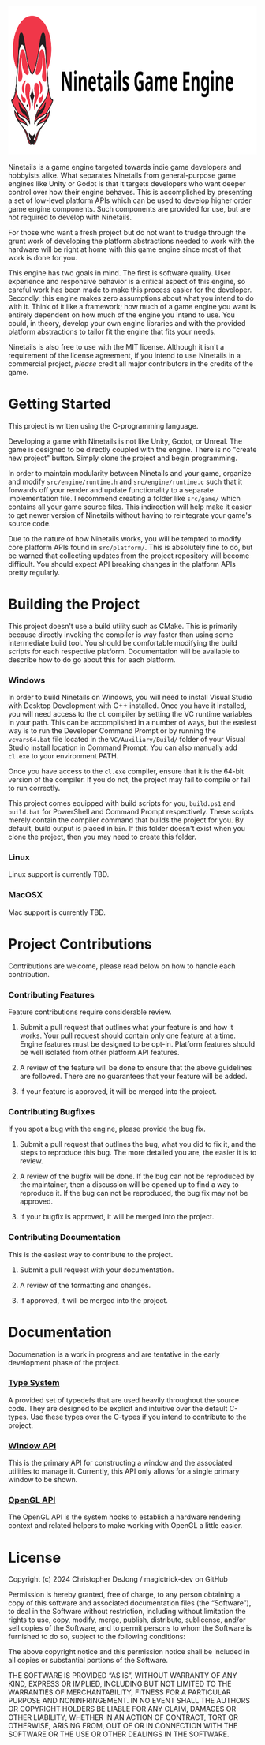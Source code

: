 <p align="center"><a href="https://www.vecteezy.com"><img src="./doc/display.svg" style="display: inline-text;" height="300px" /></a></p>

Ninetails is a game engine targeted towards indie game developers and hobbyists alike.
What separates Ninetails from general-purpose game engines like Unity or Godot is that
it targets developers who want deeper control over how their engine behaves. This is
accomplished by presenting a set of low-level platform APIs which can be used to develop
higher order game engine components. Such components are provided for use, but are not
required to develop with Ninetails.

For those who want a fresh project but do not want to trudge through the grunt work of developing
the platform abstractions needed to work with the hardware will be right at home with
this game engine since most of that work is done for you.

This engine has two goals in mind. The first is software quality. User experience and
responsive behavior is a critical aspect of this engine, so careful work has been made
to make this process easier for the developer. Secondly, this engine makes zero assumptions
about what you intend to do with it. Think of it like a framework; how much of a game engine
you want is entirely dependent on how much of the engine you intend to use. You could,
in theory, develop your own engine libraries and with the provided platform abstractions to
tailor fit the engine that fits your needs.

Ninetails is also free to use with the MIT license. Although it isn't a requirement of the
license agreement, if you intend to use Ninetails in a commercial project, *please* credit
all major contributors in the credits of the game.

# Getting Started

This project is written using the C-programming language.

Developing a game with Ninetails is not like Unity, Godot, or Unreal. The game
is designed to be directly coupled with the engine. There is no "create new project" button. Simply
clone the project and begin programming.

In order to maintain modularity between Ninetails and your game, organize and modify
`src/engine/runtime.h` and `src/engine/runtime.c` such that it forwards off your
render and update functionality to a separate implementation file. I recommend creating
a folder like `src/game/` which contains all your game source files. This indirection
will help make it easier to get newer version of Ninetails without having to reintegrate
your game's source code.

Due to the nature of how Ninetails works, you will be tempted to modify core platform
APIs found in `src/platform/`. This is absolutely fine to do, but be warned that collecting
updates from the project repository will become difficult. You should expect API
breaking changes in the platform APIs pretty regularly.

# Building the Project

This project doesn't use a build utility such as CMake. This is primarily because directly
invoking the compiler is way faster than using some intermediate build tool. You should
be comfortable modifying the build scripts for each respective platform. Documentation
will be available to describe how to do go about this for each platform.

### Windows

In order to build Ninetails on Windows, you will need to install Visual Studio with Desktop
Development with C++ installed. Once you have it installed, you will need access to the `cl`
compiler by setting the VC runtime variables in your path. This can be accomplished in a
number of ways, but the easiest way is to run the Developer Command Prompt or by running
the `vcvars64.bat` file located in the `VC/Auxiliary/Build/` folder of your Visual Studio
install location in Command Prompt. You can also manually add `cl.exe` to your environment PATH.

Once you have access to the `cl.exe` compiler, ensure that it is the 64-bit
version of the compiler. If you do not, the project may fail to compile or fail to run correctly.

This project comes equipped with build scripts for you, `build.ps1` and `build.bat` for PowerShell
and Command Prompt respectively. These scripts merely contain the compiler command that builds the
project for you. By default, build output is placed in `bin`. If this folder doesn't exist when you
clone the project, then you may need to create this folder.

### Linux

Linux support is currently TBD.

### MacOSX

Mac support is currently TBD.

# Project Contributions

Contributions are welcome, please read below on how to handle each contribution.

### Contributing Features

Feature contributions require considerable review.

1.  Submit a pull request that outlines what your feature is and how it works. Your
    pull request should contain only one feature at a time. Engine features must be
    designed to be opt-in. Platform features should be well isolated from other
    platform API features.

2.  A review of the feature will be done to ensure that the above guidelines are followed.
    There are no guarantees that your feature will be added.

3.  If your feature is approved, it will be merged into the project.

### Contributing Bugfixes

If you spot a bug with the engine, please provide the bug fix.

1.  Submit a pull request that outlines the bug, what you did to fix it, and the steps
    to reproduce this bug. The more detailed you are, the easier it is to review.

2.  A review of the bugfix will be done. If the bug can not be reproduced by the maintainer,
    then a discussion will be opened up to find a way to reproduce it. If the bug can not
    be reproduced, the bug fix may not be approved.

3.  If your bugfix is approved, it will be merged into the project.

### Contributing Documentation

This is the easiest way to contribute to the project.

1.  Submit a pull request with your documentation.

2.  A review of the formatting and changes.

3.  If approved, it will be merged into the project.

# Documentation

Documenation is a work in progress and are tentative in the early development phase
of the project.

### **[Type System](./doc/TYPE_SYSTEM.md)**

A provided set of typedefs that are used heavily throughout the source code.
They are designed to be explicit and intuitive over the default C-types. Use these
types over the C-types if you intend to contribute to the project.

### **[Window API](./doc/WINDOW_API.md)**

This is the primary API for constructing a window and the associated utilities to manage it.
Currently, this API only allows for a single primary window to be shown.

### **[OpenGL API](./doc/OPENGL_API.md)**

The OpenGL API is the system hooks to establish a hardware rendering context and
related helpers to make working with OpenGL a little easier.

# License

Copyright (c) 2024 Christopher DeJong / magictrick-dev on GitHub

Permission is hereby granted, free of charge, to any person obtaining a copy of
this software and associated documentation files (the “Software”), to deal in
the Software without restriction, including without limitation the rights to
use, copy, modify, merge, publish, distribute, sublicense, and/or sell copies
of the Software, and to permit persons to whom the Software is furnished to do
so, subject to the following conditions:

The above copyright notice and this permission notice shall be included in all
copies or substantial portions of the Software.

THE SOFTWARE IS PROVIDED “AS IS”, WITHOUT WARRANTY OF ANY KIND, EXPRESS OR
IMPLIED, INCLUDING BUT NOT LIMITED TO THE WARRANTIES OF MERCHANTABILITY,
FITNESS FOR A PARTICULAR PURPOSE AND NONINFRINGEMENT. IN NO EVENT SHALL THE
AUTHORS OR COPYRIGHT HOLDERS BE LIABLE FOR ANY CLAIM, DAMAGES OR OTHER
LIABILITY, WHETHER IN AN ACTION OF CONTRACT, TORT OR OTHERWISE, ARISING FROM,
OUT OF OR IN CONNECTION WITH THE SOFTWARE OR THE USE OR OTHER DEALINGS IN THE
SOFTWARE.
